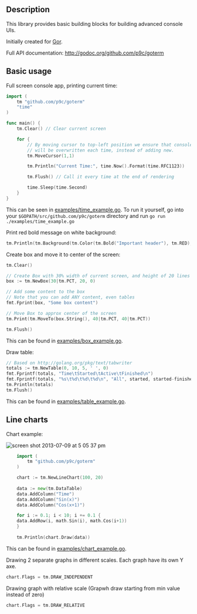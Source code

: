 ## Description

This library provides basic building blocks for building advanced console UIs.

Initially created for [Gor](http://github.com/buger/gor).

Full API documentation: http://godoc.org/github.com/p9c/goterm

## Basic usage

Full screen console app, printing current time:

```go
import (
    tm "github.com/p9c/goterm"
    "time"
)

func main() {
    tm.Clear() // Clear current screen

    for {
        // By moving cursor to top-left position we ensure that console output
        // will be overwritten each time, instead of adding new.
        tm.MoveCursor(1,1)

        tm.Println("Current Time:", time.Now().Format(time.RFC1123))

        tm.Flush() // Call it every time at the end of rendering

        time.Sleep(time.Second)
    }
}
```

This can be seen in [examples/time_example.go](examples/time_example.go).  To
run it yourself, go into your `$GOPATH/src/github.com/p9c/goterm` directory
and run `go run ./examples/time_example.go`


Print red bold message on white background:

```go    
tm.Println(tm.Background(tm.Color(tm.Bold("Important header"), tm.RED), tm.WHITE))
```


Create box and move it to center of the screen:

```go
tm.Clear()

// Create Box with 30% width of current screen, and height of 20 lines
box := tm.NewBox(30|tm.PCT, 20, 0)

// Add some content to the box
// Note that you can add ANY content, even tables
fmt.Fprint(box, "Some box content")

// Move Box to approx center of the screen
tm.Print(tm.MoveTo(box.String(), 40|tm.PCT, 40|tm.PCT))

tm.Flush()
```

This can be found in [examples/box_example.go](examples/box_example.go).

Draw table:

```go
// Based on http://golang.org/pkg/text/tabwriter
totals := tm.NewTable(0, 10, 5, ' ', 0)
fmt.Fprintf(totals, "Time\tStarted\tActive\tFinished\n")
fmt.Fprintf(totals, "%s\t%d\t%d\t%d\n", "All", started, started-finished, finished)
tm.Println(totals)
tm.Flush()
```

This can be found in [examples/table_example.go](examples/table_example.go).

## Line charts

Chart example:

![screen shot 2013-07-09 at 5 05 37 pm](https://f.cloud.github.com/assets/14009/767676/e3dd35aa-e887-11e2-9cd2-f6451eb26adc.png)


```go
    import (
        tm "github.com/p9c/goterm"
    )

    chart := tm.NewLineChart(100, 20)
    
    data := new(tm.DataTable)
    data.AddColumn("Time")
    data.AddColumn("Sin(x)")
    data.AddColumn("Cos(x+1)")

    for i := 0.1; i < 10; i += 0.1 {
	data.AddRow(i, math.Sin(i), math.Cos(i+1))
    }
    
    tm.Println(chart.Draw(data))
```

This can be found in [examples/chart_example.go](examples/chart_example.go).

Drawing 2 separate graphs in different scales. Each graph have its own Y axe.

```go
chart.Flags = tm.DRAW_INDEPENDENT
```

Drawing graph with relative scale (Grapwh draw starting from min value instead of zero)

```go
chart.Flags = tm.DRAW_RELATIVE
```
